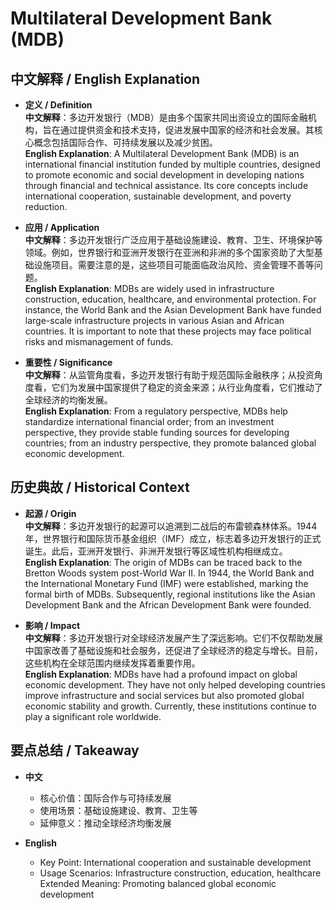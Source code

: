# Multilateral Development Bank (MDB)

## 中文解释 / English Explanation

* **定义 / Definition**  
  **中文解释**：多边开发银行（MDB）是由多个国家共同出资设立的国际金融机构，旨在通过提供资金和技术支持，促进发展中国家的经济和社会发展。其核心概念包括国际合作、可持续发展以及减少贫困。  
  **English Explanation**: A Multilateral Development Bank (MDB) is an international financial institution funded by multiple countries, designed to promote economic and social development in developing nations through financial and technical assistance. Its core concepts include international cooperation, sustainable development, and poverty reduction.

* **应用 / Application**  
  **中文解释**：多边开发银行广泛应用于基础设施建设、教育、卫生、环境保护等领域。例如，世界银行和亚洲开发银行在亚洲和非洲的多个国家资助了大型基础设施项目。需要注意的是，这些项目可能面临政治风险、资金管理不善等问题。  
  **English Explanation**: MDBs are widely used in infrastructure construction, education, healthcare, and environmental protection. For instance, the World Bank and the Asian Development Bank have funded large-scale infrastructure projects in various Asian and African countries. It is important to note that these projects may face political risks and mismanagement of funds.

* **重要性 / Significance**  
  **中文解释**：从监管角度看，多边开发银行有助于规范国际金融秩序；从投资角度看，它们为发展中国家提供了稳定的资金来源；从行业角度看，它们推动了全球经济的均衡发展。  
  **English Explanation**: From a regulatory perspective, MDBs help standardize international financial order; from an investment perspective, they provide stable funding sources for developing countries; from an industry perspective, they promote balanced global economic development.

## 历史典故 / Historical Context

* **起源 / Origin**  
  **中文解释**：多边开发银行的起源可以追溯到二战后的布雷顿森林体系。1944年，世界银行和国际货币基金组织（IMF）成立，标志着多边开发银行的正式诞生。此后，亚洲开发银行、非洲开发银行等区域性机构相继成立。  
  **English Explanation**: The origin of MDBs can be traced back to the Bretton Woods system post-World War II. In 1944, the World Bank and the International Monetary Fund (IMF) were established, marking the formal birth of MDBs. Subsequently, regional institutions like the Asian Development Bank and the African Development Bank were founded.

* **影响 / Impact**  
  **中文解释**：多边开发银行对全球经济发展产生了深远影响。它们不仅帮助发展中国家改善了基础设施和社会服务，还促进了全球经济的稳定与增长。目前，这些机构在全球范围内继续发挥着重要作用。  
  **English Explanation**: MDBs have had a profound impact on global economic development. They have not only helped developing countries improve infrastructure and social services but also promoted global economic stability and growth. Currently, these institutions continue to play a significant role worldwide.

## 要点总结 / Takeaway

* **中文**  
  - 核心价值：国际合作与可持续发展
  - 使用场景：基础设施建设、教育、卫生等
  - 延伸意义：推动全球经济均衡发展

* **English**  
  - Key Point: International cooperation and sustainable development
  - Usage Scenarios: Infrastructure construction, education, healthcare
Extended Meaning: Promoting balanced global economic development